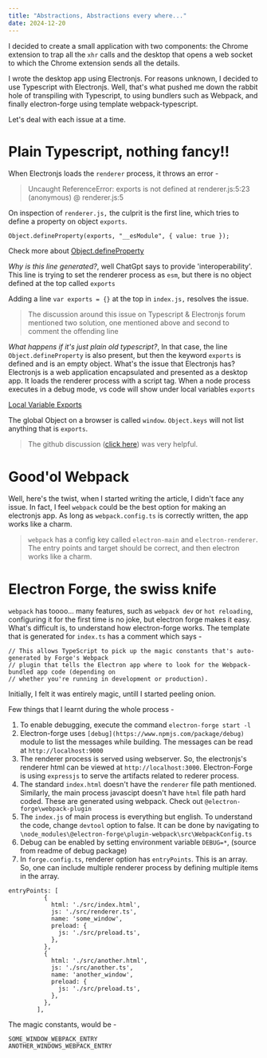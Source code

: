 ```yaml
---
title: "Abstractions, Abstractions every where..."
date: 2024-12-20
---
```


I decided to create a small application with two components: the Chrome extension to trap all the `xhr` calls and the desktop that opens a web socket to which the Chrome extension sends all the details.

I wrote the desktop app using Electronjs. For reasons unknown, I decided to use Typescript with Electronjs. Well, that's what pushed me down the rabbit hole of transpiling with Typescript, to using bundlers such as Webpack, and finally electron-forge using template webpack-typescript.

Let's deal with each issue at a time.

# Plain Typescript, nothing fancy!!

When Electronjs loads the `renderer` process, it throws an error -

> Uncaught ReferenceError: exports is not defined
 at renderer.js:5:23
(anonymous) @ renderer.js:5

On inspection of `renderer.js,` the culprit is the first line, which tries to define a property on object `exports`.
```
Object.defineProperty(exports, "__esModule", { value: true });
```

Check more about [Object.defineProperty](https://developer.mozilla.org/en-US/docs/Web/JavaScript/Reference/Global_Objects/Object/defineProperty)

*Why is this line generated?*, well ChatGpt says to provide 'interoperability'. This line is trying to set the renderer process as `esm`, but there is no object defined at the top called `exports`

Adding a line `var exports = {}` at the top in `index.js,` resolves the issue.

> The discussion around this issue on Typescript & Electronjs forum mentioned two solution, one mentioned above and second to comment the offending line

*What happens if it's just plain old typescript?*, In that case, the line `Object.defineProperty` is also present, but then the keyword `exports` is defined and is an empty object. What's the issue that Electronjs has? Electronjs is a web application encapsulated and presented as a desktop app. It loads the renderer process with a script tag. When a node process executes in a debug mode, vs code will show under local variables `exports`

[Local Variable Exports](/what-i-learnt/assets/node_exports.png)

The global Object on a browser is called `window`. `Object.keys` will not list anything that is `exports`.

> The github discussion ([click here](https://github.com/electron/electron/issues/2863)) was very helpful.

# Good'ol Webpack

Well, here's the twist, when I started writing the article, I didn't face any issue. In fact, I feel `webpack` could be the best option for making an electronjs app. As long as `webpack.config.ts` is correctly written, the app works like a charm.

> `webpack` has a config key called `electron-main` and `electron-renderer`. The entry points and target should be correct, and then electron works like a charm.

# Electron Forge, the swiss knife

`webpack` has toooo... many features, such as `webpack dev` or `hot reloading`, configuring it for the first time is no joke, but electron forge makes it easy. What's difficult is, to understand how electron-forge works. The template that is generated for `index.ts` has a comment which says - 

```
// This allows TypeScript to pick up the magic constants that's auto-generated by Forge's Webpack
// plugin that tells the Electron app where to look for the Webpack-bundled app code (depending on
// whether you're running in development or production).
```

Initially, I felt it was entirely magic, untill I started peeling onion.

Few things that I learnt during the whole process - 

1. To enable debugging, execute the command `electron-forge start -l`
2. Electron-forge uses `[debug](https://www.npmjs.com/package/debug)` module to list the messages while building. The messages can be read at `http://localhost:9000`
3. The renderer process is served using webserver. So, the electronjs's renderer html can be viewed at `http://localhost:3000`. Electron-Forge is using `expressjs` to serve the artifacts related to rederer process.
4. The standard `index.html` doesn't have the `renderer` file path mentioned. Similarly, the main process javascipt doesn't have `html` file path hard coded. These are generated using webpack. Check out `@electron-forge\webpack-plugin`
5. The `index.js` of main process is everything but english. To understand the code, change `devtool` option to false. It can be done by navigating to `\node_modules\@electron-forge\plugin-webpack\src\WebpackConfig.ts`
6. Debug can be enabled by setting environment variable `DEBUG=*`, (source from readme of debug package)
7. In `forge.config.ts`, renderer option has `entryPoints`. This is an array. So, one can include multiple renderer process by defining multiple items in the array.

```
entryPoints: [
          {
            html: './src/index.html',
            js: './src/renderer.ts',
            name: 'some_window',
            preload: {
              js: './src/preload.ts',
            },
          },
          {
            html: './src/another.html',
            js: './src/another.ts',
            name: 'another_window',
            preload: {
              js: './src/preload.ts',
            },
          },
        ],
```

The magic constants, would be - 

```
SOME_WINDOW_WEBPACK_ENTRY
ANOTHER_WINDOWS_WEBPACK_ENTRY
```

